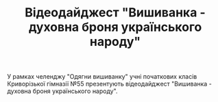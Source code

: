﻿---
title: Відеодайджест "Вишиванка - духовна броня українського народу"
---

У рамках челенджу "Одягни вишиванку" учні початкових класів Криворізької гімназії №55 презентують відеодайджест "Вишиванка - духовна броня українського народу".

<youtube id="Y70qr78HBTc" />
